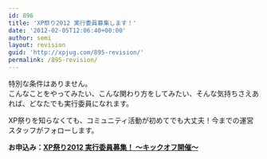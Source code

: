 ```yaml
---
id: 896
title: 'XP祭り2012 実行委員募集します！'
date: '2012-02-05T12:06:40+00:00'
author: semi
layout: revision
guid: 'http://xpjug.com/895-revision/'
permalink: /895-revision/
---
```


特別な条件はありません。  
こんなことをやってみたい、こんな関わり方をしてみたい、そんな気持ちさえあれば、どなたでも実行委員になれます。

XP祭りを知らなくても、コミュニティ活動が初めてでも大丈夫！今までの運営スタッフがフォローします。  
   
**お申込み：[XP祭り2012 実行委員募集！ 〜キックオフ開催〜](http://kokucheese.com/event/index/27472/)**